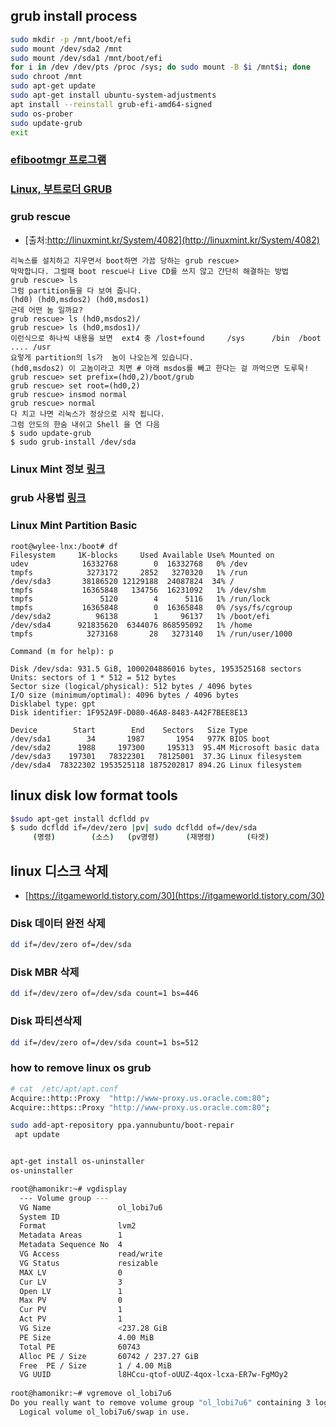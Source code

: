 ## grub install process 
```bash
sudo mkdir -p /mnt/boot/efi
sudo mount /dev/sda2 /mnt
sudo mount /dev/sda1 /mnt/boot/efi
for i in /dev /dev/pts /proc /sys; do sudo mount -B $i /mnt$i; done
sudo chroot /mnt
sudo apt-get update
sudo apt-get install ubuntu-system-adjustments
apt install --reinstall grub-efi-amd64-signed
sudo os-prober
sudo update-grub
exit
```
### [efibootmgr 프로그램](https://wiki.gentoo.org/wiki/Efibootmgr/ko)
### [Linux, 부트로더 GRUB](https://m.blog.naver.com/PostView.nhn?blogId=dudwo567890&logNo=130158001734&proxyReferer=https%3A%2F%2Fwww.google.com%2F)
### grub rescue
* [출처:http://linuxmint.kr/System/4082](http://linuxmint.kr/System/4082)
```
리눅스를 설치하고 지우면서 boot하면 가끔 당하는 grub rescue>
막막합니다. 그럴때 boot rescue나 Live CD를 쓰지 않고 간단히 해결하는 방법
grub rescue> ls
그럼 partition들을 다 보여 줍니다.
(hd0) (hd0,msdos2) (hd0,msdos1)
근데 어떤 놈 일까요?
grub rescue> ls (hd0,msdos2)/
grub rescue> ls (hd0,msdos1)/
이런식으로 하나씩 내용을 보면  ext4 중 /lost+found     /sys      /bin  /boot .... /usr
요렇게 partition의 ls가  놈이 나오는게 있습니다.
(hd0,msdos2) 이 고놈이라고 치면 # 아래 msdos를 빼고 한다는 걸 까먹으면 도루묵!
grub rescue> set prefix=(hd0,2)/boot/grub
grub rescue> set root=(hd0,2)
grub rescue> insmod normal
grub rescue> normal
다 치고 나면 리눅스가 정상으로 시작 됩니다.
그럼 안도의 한숨 내쉬고 Shell 을 연 다음
$ sudo update-grub
$ sudo grub-install /dev/sda

```
### Linux Mint 정보 [링크](http://blog.daum.net/bagjunggyu/311)

### grub 사용법 [링크](https://121202.tistory.com/60)

### Linux Mint Partition Basic
```
root@wylee-lnx:/boot# df
Filesystem     1K-blocks     Used Available Use% Mounted on
udev            16332768        0  16332768   0% /dev
tmpfs            3273172     2852   3270320   1% /run
/dev/sda3       38186520 12129188  24087824  34% /
tmpfs           16365848   134756  16231092   1% /dev/shm
tmpfs               5120        4      5116   1% /run/lock
tmpfs           16365848        0  16365848   0% /sys/fs/cgroup
/dev/sda2          96138        1     96137   1% /boot/efi
/dev/sda4      921835620  6344076 868595092   1% /home
tmpfs            3273168       28   3273140   1% /run/user/1000

```
```
Command (m for help): p

Disk /dev/sda: 931.5 GiB, 1000204886016 bytes, 1953525168 sectors
Units: sectors of 1 * 512 = 512 bytes
Sector size (logical/physical): 512 bytes / 4096 bytes
I/O size (minimum/optimal): 4096 bytes / 4096 bytes
Disklabel type: gpt
Disk identifier: 1F952A9F-D080-46A8-8483-A42F7BEE8E13

Device        Start        End    Sectors   Size Type
/dev/sda1        34       1987       1954   977K BIOS boot
/dev/sda2      1988     197300     195313  95.4M Microsoft basic data
/dev/sda3    197301   78322301   78125001  37.3G Linux filesystem
/dev/sda4  78322302 1953525118 1875202817 894.2G Linux filesystem

```
## linux disk low format tools
```bash
$sudo apt-get install dcfldd pv
$ sudo dcfldd if=/dev/zero |pv| sudo dcfldd of=/dev/sda
     (명령)        (소스)   (pv명령)      (재명령)       (타겟)
```
## linux 디스크 삭제
* [https://itgameworld.tistory.com/30](https://itgameworld.tistory.com/30)
### Disk 데이터 완전 삭제
```bash
dd if=/dev/zero of=/dev/sda
```
### Disk MBR  삭제
```bash
dd if=/dev/zero of=/dev/sda count=1 bs=446
```

### Disk 파티션삭제
```bash
dd if=/dev/zero of=/dev/sda count=1 bs=512
```

### how to remove linux os grub 
```bash
# cat  /etc/apt/apt.conf
Acquire::http::Proxy  "http://www-proxy.us.oracle.com:80";
Acquire::https::Proxy "http://www-proxy.us.oracle.com:80";

sudo add-apt-repository ppa.yannubuntu/boot-repair 
 apt update


apt-get install os-uninstaller
os-uninstaller 

```
```bash
root@hamonikr:~# vgdisplay
  --- Volume group ---
  VG Name               ol_lobi7u6
  System ID             
  Format                lvm2
  Metadata Areas        1
  Metadata Sequence No  4
  VG Access             read/write
  VG Status             resizable
  MAX LV                0
  Cur LV                3
  Open LV               1
  Max PV                0
  Cur PV                1
  Act PV                1
  VG Size               <237.28 GiB
  PE Size               4.00 MiB
  Total PE              60743
  Alloc PE / Size       60742 / 237.27 GiB
  Free  PE / Size       1 / 4.00 MiB
  VG UUID               l8HCcu-qtof-oUUZ-4qox-lcxa-ER7w-FgMOy2
   
root@hamonikr:~# vgremove ol_lobi7u6
Do you really want to remove volume group "ol_lobi7u6" containing 3 logical volumes? [y/n]: y
  Logical volume ol_lobi7u6/swap in use.

```

